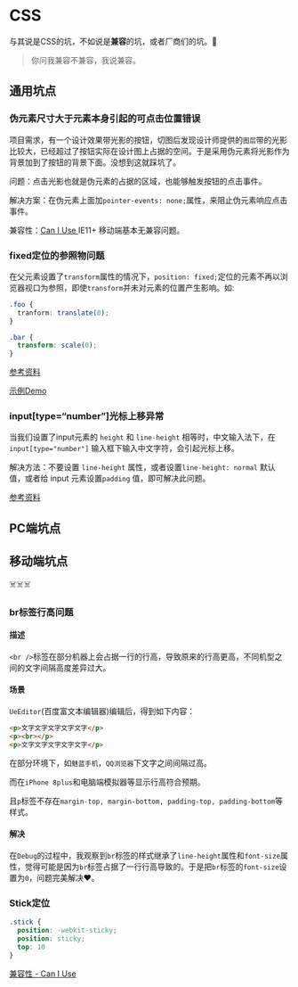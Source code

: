 # CSS

与其说是CSS的坑，不如说是**兼容**的坑，或者厂商们的坑。👀

> 你问我兼容不兼容，我说兼容。

## 通用坑点

### 伪元素尺寸大于元素本身引起的可点击位置错误

项目需求，有一个设计效果带光影的按钮，切图后发现设计师提供的`图层`带的光影比较大，已经超过了按钮实际在设计图上占据的空间。于是采用伪元素将光影作为背景加到了按钮的背景下面。没想到这就踩坑了。

问题：点击光影也就是伪元素的占据的区域，也能够触发按钮的点击事件。

解决方案：在伪元素上面加`pointer-events: none;`属性，来阻止伪元素响应点击事件。

兼容性：[Can I Use ](https://caniuse.com/#search=pointer-events) IE11+ 移动端基本无兼容问题。

### fixed定位的参照物问题

在父元素设置了`transform`属性的情况下，`position: fixed;`定位的元素不再以浏览器视口为参照，即使`transform`并未对元素的位置产生影响。如:

``` css
.foo {
  tranform: translate(0);
}

.bar {
  transform: scale(0);
}
```
[参考资料](https://segmentfault.com/a/1190000017939779)

[示例Demo](https://ntnyq.github.io/demos/html/fixed-test.html)

### input[type=“number”]光标上移异常

当我们设置了input元素的 `height` 和 `line-height` 相等时，中文输入法下，在 `input[type="number"]` 输入框下输入中文字符，会引起光标上移。

解决方法：不要设置 `line-height` 属性，或者设置`line-height: normal` 默认值，或者给 input 元素设置`padding` 值，即可解决此问题。

[参考资料](https://blog.csdn.net/haihiaandtongtong/article/details/50345065)

## PC端坑点


## 移动端坑点

☠️☠️☠️

### br标签行高问题

#### 描述
`<br />`标签在部分机器上会占据一行的行高，导致原来的行高更高，不同机型之间的文字间隔高度差异过大。
#### 场景
`UeEditor`(百度富文本编辑器)编辑后，得到如下内容：

``` html
<p>文字文字文字文字文字</p>
<p><br></p>
<p>文字文字文字文字文字</p>
```
在部分环境下，如`魅蓝手机`，`QQ浏览器`下文字之间间隔过高。

而在`iPhone 8plus`和电脑端模拟器等显示行高符合预期。

且`p`标签不存在`margin-top, margin-bottom, padding-top, padding-bottom`等样式。
#### 解决
在`Debug`的过程中，我观察到`br`标签的样式继承了`line-height`属性和`font-size`属性，觉得可能是因为`br`标签占据了一行行高导致的。于是把`br`标签的`font-size`设置为`0`，问题完美解决❤️。

### Stick定位

```css
.stick {
  position: -webkit-sticky;
  position: sticky;
  top: 10
}
```

[兼容性 - Can I Use](https://caniuse.com/#search=sticky)